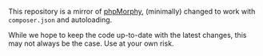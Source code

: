 This repository is a mirror of [phpMorphy](http://phpmorphy.sourceforge.net/),
(minimally) changed to work with `composer.json` and autoloading.

While we hope to keep the code up-to-date with the latest changes, this may not
always be the case. Use at your own risk.

